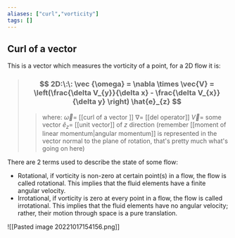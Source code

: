 ```yaml
---
aliases: ["curl","vorticity"]
tags: []
---
```


## Curl of a vector

This is a vector which measures the vorticity of a point, for a 2D flow it is:

> ### $$ 2D:\:\: \vec {\omega} = \nabla \times \vec{V} = \left(\frac{\delta V_{y}}{\delta x} - \frac{\delta V_{x}}{\delta y} \right) \hat{e}_{z} $$  
>> where:
>> $\vec {\omega}=$ [[curl of a vector ]]
>> $\nabla=$ [[del operator]]
>> $\vec{V}=$ some vector
>> $\hat{e}_{z}=$ [[unit vector]] of $z$ direction (remember [[moment of linear momentum|angular momentum]] is represented in the vector normal to the plane of rotation, that's pretty much what's going on here)

There are 2 terms used to describe the state of some flow:
- Rotational, if vorticity is non-zero at certain point(s) in a flow, the flow is called rotational. This implies that the fluid elements have a finite angular velocity.
- Irrotational, if vorticity is zero at every point in a flow, the flow is called irrotational. This implies that the fluid elements have no angular velocity; rather, their motion through space is a pure translation.

![[Pasted image 20221017154156.png]]